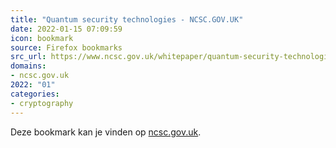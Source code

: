 ```yaml
---
title: "Quantum security technologies - NCSC.GOV.UK"
date: 2022-01-15 07:09:59
icon: bookmark
source: Firefox bookmarks
src_url: https://www.ncsc.gov.uk/whitepaper/quantum-security-technologies
domains:
- ncsc.gov.uk
2022: "01"
categories:
- cryptography
---
```

Deze bookmark kan je vinden op [ncsc.gov.uk](https://www.ncsc.gov.uk/whitepaper/quantum-security-technologies).

